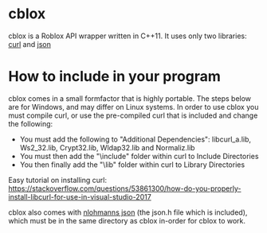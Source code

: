 # cblox
cblox is a Roblox API wrapper written in C++11. It uses only two libraries: [curl](https://curl.haxx.se/libcurl/) and [json](https://github.com/nlohmann/json)

# How to include in your program

cblox comes in a small formfactor that is highly portable. The steps below are for Windows, and may differ on Linux systems.
In order to use cblox you must compile curl, or use the pre-compiled curl that is included and change the following:
- You must add the following to "Additional Dependencies": libcurl_a.lib, Ws2_32.lib, Crypt32.lib, Wldap32.lib and Normaliz.lib
- You must then add the "\include" folder within curl to Include Directories
- You then finally add the "\lib" folder within curl to Library Directories

Easy tutorial on installing curl: https://stackoverflow.com/questions/53861300/how-do-you-properly-install-libcurl-for-use-in-visual-studio-2017

cblox also comes with [nlohmanns json](https://github.com/nlohmann/json) (the json.h file which is included), which must be in the same directory as cblox in-order for cblox to work.
